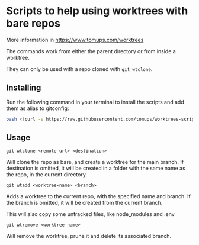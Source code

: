 # Scripts to help using worktrees with bare repos

More information in <https://www.tomups.com/worktrees>

The commands work from either the parent directory or from inside a worktree.

They can only be used with a repo cloned with `git wtclone`.

## Installing

Run the following command in your terminal to install the scripts and add them as alias to gitconfig:

```bash
bash <(curl -s https://raw.githubusercontent.com/tomups/worktrees-scripts/main/install.sh)
```

## Usage

`git wtclone <remote-url> <destination>`

Will clone the repo as bare, and create a worktree for the main branch. If destination is omitted, it will be created in a folder with the same name as the repo, in the current directory.

`git wtadd <worktree-name> <branch>`

Adds a worktree to the current repo, with the specified name and branch. If the branch is omitted, it will be created from the current branch.

This will also copy some untracked files, like node_modules and .env

`git wtremove <worktree-name>`

Will remove the worktree, prune it and delete its associated branch.